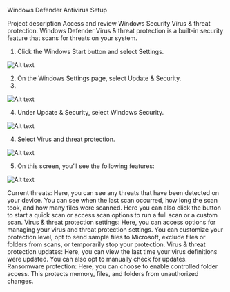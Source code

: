 Windows Defender Antivirus Setup

Project description
Access and review Windows Security Virus & threat protection. Windows Defender Virus & threat protection is a built-in security feature that scans for threats on your system.

1. Click the Windows Start button and select Settings.

![Alt text](https://github.com/Bryan-Mahadeea/Win-Def-Ant/blob/main/1.png)

2. On the Windows Settings page, select Update & Security.
3. 
![Alt text](https://github.com/Bryan-Mahadeea/Win-Def-Ant/blob/main/2.png)

4. Under Update & Security, select Windows Security.

![Alt text](https://github.com/Bryan-Mahadeea/Win-Def-Ant/blob/main/3.png)

4. Select Virus and threat protection.

![Alt text](https://github.com/Bryan-Mahadeea/Win-Def-Ant/blob/main/4.png)

5. On this screen, you’ll see the following features:

![Alt text](https://github.com/Bryan-Mahadeea/Win-Def-Ant/blob/main/5.png)

Current threats: Here, you can see any threats that have been detected on your device. You can see when the last scan occurred, how long the scan took, and how many files were scanned. Here you can also click the button to start a quick scan or access scan options to run a full scan or a custom scan.
Virus & threat protection settings: Here, you can access options for managing your virus and threat protection settings. You can customize your protection level, opt to send sample files to Microsoft, exclude files or folders from scans, or temporarily stop your protection.
Virus & threat protection updates: Here, you can view the last time your virus definitions were updated. You can also opt to manually check for updates.
Ransomware protection: Here, you can choose to enable controlled folder access. This protects memory, files, and folders from unauthorized changes.
